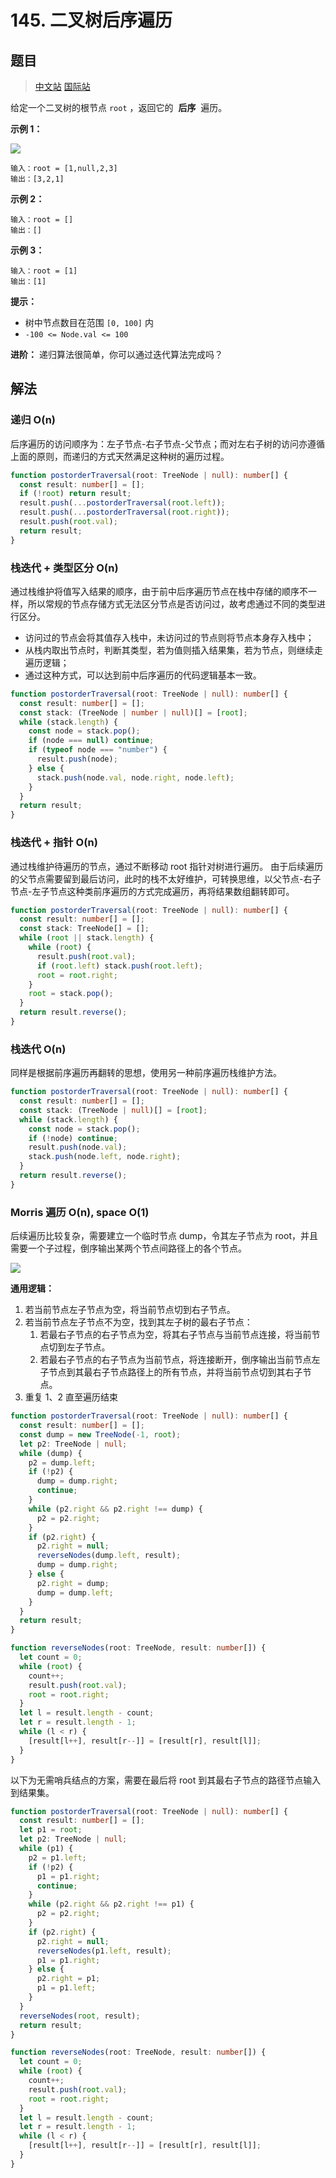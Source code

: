 # 145. 二叉树后序遍历

## 题目

> [中文站](https://leetcode-cn.com/problems/binary-tree-postorder-traversal/) [国际站](https://leetcode.com/problems/binary-tree-postorder-traversal/)

给定一个二叉树的根节点 `root` ，返回它的  **后序**  遍历。

**示例 1：**

![](https://youyas-cos-1254423828.cos.ap-guangzhou.myqcloud.com/images/leetcode-solution/leetcode_145_image_1.jpg)

```
输入：root = [1,null,2,3]
输出：[3,2,1]
```

**示例 2：**

```
输入：root = []
输出：[]
```

**示例 3：**

```
输入：root = [1]
输出：[1]
```

**提示：**

- 树中节点数目在范围 `[0, 100]` 内
- `-100 <= Node.val <= 100`

**进阶：** 递归算法很简单，你可以通过迭代算法完成吗？

## 解法

### 递归 O(n)

后序遍历的访问顺序为：左子节点-右子节点-父节点；而对左右子树的访问亦遵循上面的原则，而递归的方式天然满足这种树的遍历过程。

```typescript
function postorderTraversal(root: TreeNode | null): number[] {
  const result: number[] = [];
  if (!root) return result;
  result.push(...postorderTraversal(root.left));
  result.push(...postorderTraversal(root.right));
  result.push(root.val);
  return result;
}
```

### 栈迭代 + 类型区分 O(n)

通过栈维护将值写入结果的顺序，由于前中后序遍历节点在栈中存储的顺序不一样，所以常规的节点存储方式无法区分节点是否访问过，故考虑通过不同的类型进行区分。

- 访问过的节点会将其值存入栈中，未访问过的节点则将节点本身存入栈中；
- 从栈内取出节点时，判断其类型，若为值则插入结果集，若为节点，则继续走遍历逻辑；
- 通过这种方式，可以达到前中后序遍历的代码逻辑基本一致。

```typescript
function postorderTraversal(root: TreeNode | null): number[] {
  const result: number[] = [];
  const stack: (TreeNode | number | null)[] = [root];
  while (stack.length) {
    const node = stack.pop();
    if (node === null) continue;
    if (typeof node === "number") {
      result.push(node);
    } else {
      stack.push(node.val, node.right, node.left);
    }
  }
  return result;
}
```

### 栈迭代 + 指针 O(n)

通过栈维护待遍历的节点，通过不断移动 root 指针对树进行遍历。
由于后续遍历的父节点需要留到最后访问，此时的栈不太好维护，可转换思维，以父节点-右子节点-左子节点这种类前序遍历的方式完成遍历，再将结果数组翻转即可。

```typescript
function postorderTraversal(root: TreeNode | null): number[] {
  const result: number[] = [];
  const stack: TreeNode[] = [];
  while (root || stack.length) {
    while (root) {
      result.push(root.val);
      if (root.left) stack.push(root.left);
      root = root.right;
    }
    root = stack.pop();
  }
  return result.reverse();
}
```

### 栈迭代 O(n)

同样是根据前序遍历再翻转的思想，使用另一种前序遍历栈维护方法。

```typescript
function postorderTraversal(root: TreeNode | null): number[] {
  const result: number[] = [];
  const stack: (TreeNode | null)[] = [root];
  while (stack.length) {
    const node = stack.pop();
    if (!node) continue;
    result.push(node.val);
    stack.push(node.left, node.right);
  }
  return result.reverse();
}
```

### Morris 遍历 O(n), space O(1)

后续遍历比较复杂，需要建立一个临时节点 dump，令其左子节点为 root，并且需要一个子过程，倒序输出某两个节点间路径上的各个节点。

![](https://youyas-cos-1254423828.cos.ap-guangzhou.myqcloud.com/images/leetcode-solution/leetcode_145_image_2.jpeg)

**通用逻辑：**

1. 若当前节点左子节点为空，将当前节点切到右子节点。
2. 若当前节点左子节点不为空，找到其左子树的最右子节点：
   1. 若最右子节点的右子节点为空，将其右子节点与当前节点连接，将当前节点切到左子节点。
   2. 若最右子节点的右子节点为当前节点，将连接断开，倒序输出当前节点左子节点到其最右子节点路径上的所有节点，并将当前节点切到其右子节点。
3. 重复 1、2 直至遍历结束

```typescript
function postorderTraversal(root: TreeNode | null): number[] {
  const result: number[] = [];
  const dump = new TreeNode(-1, root);
  let p2: TreeNode | null;
  while (dump) {
    p2 = dump.left;
    if (!p2) {
      dump = dump.right;
      continue;
    }
    while (p2.right && p2.right !== dump) {
      p2 = p2.right;
    }
    if (p2.right) {
      p2.right = null;
      reverseNodes(dump.left, result);
      dump = dump.right;
    } else {
      p2.right = dump;
      dump = dump.left;
    }
  }
  return result;
}

function reverseNodes(root: TreeNode, result: number[]) {
  let count = 0;
  while (root) {
    count++;
    result.push(root.val);
    root = root.right;
  }
  let l = result.length - count;
  let r = result.length - 1;
  while (l < r) {
    [result[l++], result[r--]] = [result[r], result[l]];
  }
}
```

以下为无需哨兵结点的方案，需要在最后将 root 到其最右子节点的路径节点输入到结果集。

```typescript
function postorderTraversal(root: TreeNode | null): number[] {
  const result: number[] = [];
  let p1 = root;
  let p2: TreeNode | null;
  while (p1) {
    p2 = p1.left;
    if (!p2) {
      p1 = p1.right;
      continue;
    }
    while (p2.right && p2.right !== p1) {
      p2 = p2.right;
    }
    if (p2.right) {
      p2.right = null;
      reverseNodes(p1.left, result);
      p1 = p1.right;
    } else {
      p2.right = p1;
      p1 = p1.left;
    }
  }
  reverseNodes(root, result);
  return result;
}

function reverseNodes(root: TreeNode, result: number[]) {
  let count = 0;
  while (root) {
    count++;
    result.push(root.val);
    root = root.right;
  }
  let l = result.length - count;
  let r = result.length - 1;
  while (l < r) {
    [result[l++], result[r--]] = [result[r], result[l]];
  }
}
```